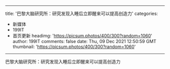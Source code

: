 
---
title: '巴黎大脑研究所：研究发现入睡后立即醒来可以提高创造力'
categories: 
 - 新媒体
 - 199IT
 - 首页更新
headimg: 'https://picsum.photos/400/300?random=1060'
author: 199IT
comments: false
date: Thu, 09 Dec 2021 12:50:59 GMT
thumbnail: 'https://picsum.photos/400/300?random=1060'
---

<div>   
巴黎大脑研究所：研究发现入睡后立即醒来可以提高创造力  
</div>
            